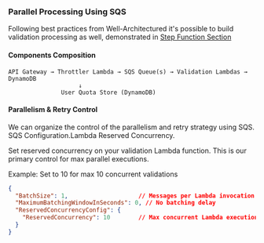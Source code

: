 ### Parallel Processing Using SQS 
Following best practices from Well-Architectured it's possible to build validation processing as well, demonstrated in [Step Function Section](./StepFunction.md)

#### Components Composition

```
API Gateway → Throttler Lambda → SQS Queue(s) → Validation Lambdas → DynamoDB
                    ↓
               User Quota Store (DynamoDB)
```

#### Parallelism & Retry Control
We can organize the control of the parallelism and retry strategy using SQS. SQS Configuration.Lambda Reserved Concurrency.

Set reserved concurrency on your validation Lambda function. This is our primary control for max parallel executions.  

Example: Set to 10 for max 10 concurrent validations
```json
{
  "BatchSize": 1,                    // Messages per Lambda invocation
  "MaximumBatchingWindowInSeconds": 0, // No batching delay
  "ReservedConcurrencyConfig": {
    "ReservedConcurrency": 10        // Max concurrent Lambda executions
  }
}
```
